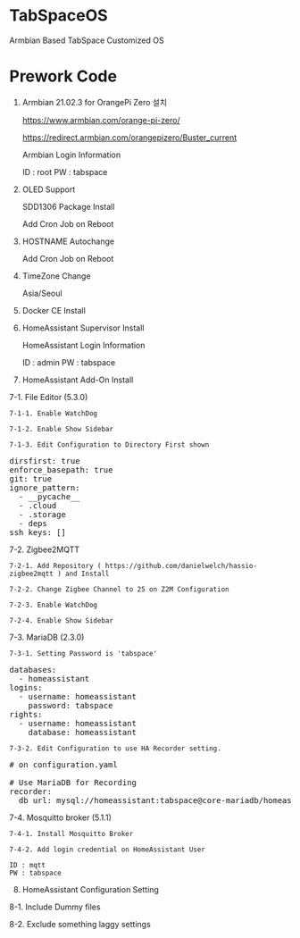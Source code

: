 # TabSpaceOS
Armbian Based TabSpace Customized OS


# Prework Code

1. Armbian 21.02.3 for OrangePi Zero 설치

   https://www.armbian.com/orange-pi-zero/

   https://redirect.armbian.com/orangepizero/Buster_current

   Armbian Login Information
   
   ID : root
   PW : tabspace
   
2. OLED Support

   SDD1306 Package Install
   
   Add Cron Job on Reboot

3. HOSTNAME Autochange

   
   Add Cron Job on Reboot
   
4. TimeZone Change

   Asia/Seoul


5. Docker CE Install


6. HomeAssistant Supervisor Install

   HomeAssistant Login Information
   
   ID : admin
   PW : tabspace

7. HomeAssistant Add-On Install 

7-1. File Editor (5.3.0)
    
    7-1-1. Enable WatchDog
    
    7-1-2. Enable Show Sidebar
    
    7-1-3. Edit Configuration to Directory First shown
    
<pre>
dirsfirst: true
enforce_basepath: true
git: true
ignore_pattern:
  - __pycache__
  - .cloud
  - .storage
  - deps
ssh_keys: []
</pre>

7-2. Zigbee2MQTT

    7-2-1. Add Repository ( https://github.com/danielwelch/hassio-zigbee2mqtt ) and Install
    
    7-2-2. Change Zigbee Channel to 25 on Z2M Configuration
    
    7-2-3. Enable WatchDog
    
    7-2-4. Enable Show Sidebar

7-3. MariaDB (2.3.0)

    7-3-1. Setting Password is 'tabspace'
    
<pre>
databases:
  - homeassistant
logins:
  - username: homeassistant
    password: tabspace
rights:
  - username: homeassistant
    database: homeassistant
</pre>
    
    7-3-2. Edit Configuration to use HA Recorder setting.
    
<pre>
# on configuration.yaml

# Use MariaDB for Recording
recorder:
  db_url: mysql://homeassistant:tabspace@core-mariadb/homeassistant?charset=utf8mb4
</pre>

7-4. Mosquitto broker (5.1.1)

    7-4-1. Install Mosquitto Broker
    
    7-4-2. Add login credential on HomeAssistant User
    
    ID : mqtt
    PW : tabspace

8. HomeAssistant Configuration Setting

  8-1. Include Dummy files
  
  8-2. Exclude something laggy settings
  

